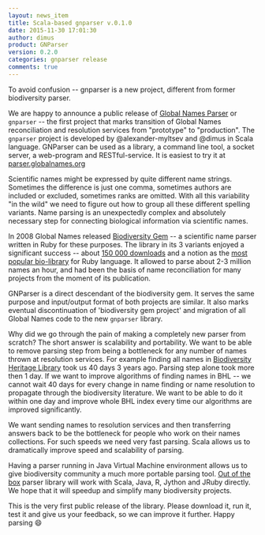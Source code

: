 ```yaml
---
layout: news_item
title: Scala-based gnparser v.0.1.0
date: 2015-11-30 17:01:30
author: dimus
product: GNParser
version: 0.2.0
categories: gnparser release
comments: true
---
```


To avoid confusion -- gnparser is a new project, different from former
biodiversity parser.

We are happy to announce a public release of [Global Names Parser][gnparser]
or `gnparser` -- the first project that marks transition of Global Names
reconciliation and resolution services from "prototype" to "production". The
`gnparser` project is developed by @alexander-myltsev and @dimus in Scala
language. GNParser can be used as a library, a command line tool, a socket
server, a web-program and RESTful-service. It is easiest to try it at
[parser.globalnames.org][gnparser-web]

Scientific names might be expressed by quite different name strings. Sometimes
the difference is just one comma, sometimes authors are included or excluded,
sometimes ranks are omitted. With all this variability "in the wild" we need to
figure out how to group all these different spelling variants.  Name parsing is
an unexpectedly complex and absolutely necessary step for connecting biological
information via scientific names.

In 2008 Global Names released [Biodiversity Gem][biodiversity-gem] -- a
scientific name parser written in Ruby for these purposes. The library in its
3 variants enjoyed a significant success -- about [150 000
downloads][downloads] and a notion as the [most popular bio-library][bioruby]
for Ruby language. It allowed to parse about 2-3 million names an hour, and
had been the basis of name reconciliation for many projects from the moment
of its publication.

GNParser is a direct descendant of the biodiversity gem. It serves the same
purpose and input/output format of both projects are similar. It also marks
eventual discontinuation of 'biodiversity gem project' and migration of all
Global Names code to the new `gnparser` library.

Why did we go through the pain of making a completely new parser from scratch?
The short answer is scalability and portability. We want to be able to remove
parsing step from being a bottleneck for any number of names thrown at
resolution services. For example finding all names in [Biodiversity Heritage
Library][bhl] took us 40 days 3 years ago. Parsing step alone took more then 1
day. If we want to improve algorithms of finding names in BHL -- we cannot
wait 40 days for every change in name finding or name resolution to propagate
through the biodiversity literature.  We want to be able to do it within one
day and improve whole BHL index every time our algorithms are improved
significantly.

We want sending names to resolution services and then transferring answers
back to be the bottleneck for people who work on their names collections. For
such speeds we need very fast parsing. Scala allows us to dramatically improve
speed and scalability of parsing.

Having a parser running in Java Virtual Machine environment allows us to give
biodiversity community a much more portable parsing tool. [Out of the
box][examples] parser library will work with Scala, Java, R, Jython and JRuby
directly. We hope that it will speedup and simplify many biodiversity projects.

This is the very first public release of the library. Please download it, run
it, test it and give us your feedback, so we can improve it further. Happy
parsing :smile:

[gnparser]: https://github.com/GlobalNamesArchitecture/gnparser
[biodiversity-gem]: https://github.com/GlobalNamesArchitecture/biodiversity
[downloads]: https://rubygems.org/search?utf8=%E2%9C%93&query=biodiversity
[bhl]: http://www.biodiversitylibrary.org/
[bioruby]: http://biogems.info/
[examples]: https://github.com/GlobalNamesArchitecture/gnparser/tree/master/examples
[gnparser-web]: http://parser.globalnames.org
